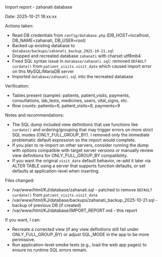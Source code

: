 Import report - zahanati database

Date: 2025-10-21 18:xx:xx

Actions taken:
- Read DB credentials from `config/database.php` (DB_HOST=localhost, DB_NAME=zahanati, DB_USER=root)
- Backed up existing database to `database/backups/zahanati_backup_2025-10-21.sql`
- Dropped and recreated database `zahanati` with charset utf8mb4
- Fixed SQL syntax issue in `database/zahanati.sql`: removed `DEFAULT curdate()` from `patient_visits.visit_date` which caused import error on this MySQL/MariaDB server
- Imported `database/zahanati.sql` into the recreated database

Verification:
- Tables present (sample): patients, patient_visits, payments, consultations, lab_tests, medicines, users, vital_signs, etc.
- Row counts: patients=6, patient_visits=8, payments=9

Notes and recommendations:
- The SQL dump included view definitions that use functions like `curdate()` and ordering/grouping that may trigger errors on more strict SQL modes (ONLY_FULL_GROUP_BY). I removed only the immediate problematic default expression so the import would complete.
- If you plan to re-import on other servers, consider running the dump with options compatible with target server versions or manually review view definitions for ONLY_FULL_GROUP_BY compatibility.
- If you want the original `visit_date` default behavior, re-add it later via ALTER TABLE using a server that supports function defaults, or set defaults at application-level when inserting.

Files changed:
- /var/www/html/KJ/database/zahanati.sql - patched to remove `DEFAULT curdate()` from `patient_visits.visit_date`
- /var/www/html/KJ/database/backups/zahanati_backup_2025-10-21.sql - backup of previous DB (if created)
- /var/www/html/KJ/database/IMPORT_REPORT.md - this report

If you want, I can:
- Recreate a corrected view (if any view definitions still fail under ONLY_FULL_GROUP_BY) or adjust SQL_MODE in the app to be more permissive.
- Run application-level smoke tests (e.g., load the web app pages) to ensure no runtime SQL errors remain.


